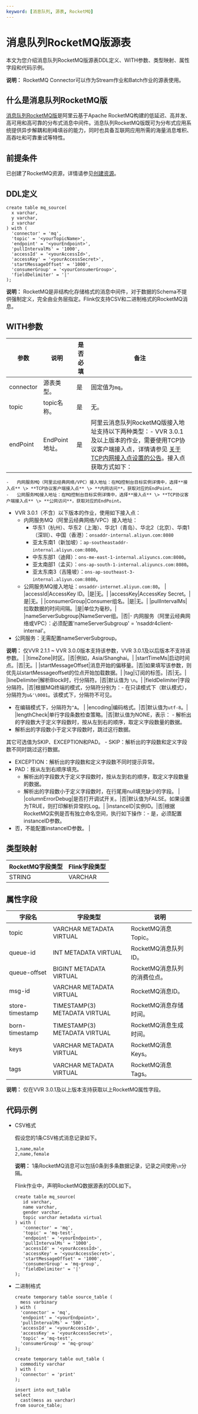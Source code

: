 ```yaml
---
keyword: [消息队列, 源表, RocketMQ]
---
```


# 消息队列RocketMQ版源表

本文为您介绍消息队列RocketMQ版源表DDL定义、WITH参数、类型映射、属性字段和代码示例。

**说明：** RocketMQ Connector可以作为Stream作业和Batch作业的源表使用。

## 什么是消息队列RocketMQ版

[消息队列RocketMQ版]()是阿里云基于Apache RocketMQ构建的低延迟、高并发、高可用和高可靠的分布式消息中间件。消息队列RocketMQ版既可为分布式应用系统提供异步解耦和削峰填谷的能力，同时也具备互联网应用所需的海量消息堆积、高吞吐和可靠重试等特性。

## 前提条件

已创建了RocketMQ资源，详情请参见[创建资源]()。

## DDL定义

```
create table mq_source(
  x varchar,
  y varchar,
  z varchar
) with (
  'connector' = 'mq',
  'topic' = '<yourTopicName>',
  'endpoint' = '<yourEndpoint>',
  'pullIntervalMs' = '1000',
  'accessId' = '<yourAccessId>',
  'accessKey' = '<yourAccessSecret>',
  'startMessageOffset' = '1000',
  'consumerGroup' = '<yourConsumerGroup>',
  'fieldDelimiter' = '|'
);
```

**说明：** RocketMQ是非结构化存储格式的消息中间件，对于数据的Schema不提供强制定义，完全由业务层指定。Flink仅支持CSV和二进制格式的RocketMQ消息。

## WITH参数

|参数|说明|是否必填|备注|
|--|--|----|--|
|connector|源表类型。|是|固定值为`mq`。|
|topic|topic名称。|是|无。|
|endPoint|EndPoint地址。|是|阿里云消息队列RocketMQ版接入地址支持以下两种类型：-   VVR 3.0.1及以上版本的作业，需要使用TCP协议客户端接入点，详情请参见 [关于TCP内网接入点设置的公告]()。接入点获取方式如下：
    -   内网服务MQ（阿里云经典网络/VPC）接入地址：在MQ控制台目标实例详情中，选择**接入点** \> **TCP协议客户端接入点** \> **内网访问**，获取对应的EndPoint。
    -   公网服务MQ接入地址：在MQ控制台目标实例详情中，选择**接入点** \> **TCP协议客户端接入点** \> **公网访问**，获取对应的EndPoint。
-   VVR 3.0.1（不含）以下版本的作业，使用如下接入点：
    -   内网服务MQ（阿里云经典网络/VPC）接入地址：
        -   华东1（杭州）、华东2（上海）、华北1（青岛）、华北2（北京）、华南1（深圳）、中国（香港）：`onsaddr-internal.aliyun.com:8080`
        -   亚太东南1（新加坡）：`ap-southeastaddr-internal.aliyun.com:8080`。
        -   中东东部1（迪拜）：`ons-me-east-1-internal.aliyuncs.com:8080`。
        -   亚太南部1（孟买）：`ons-ap-south-1-internal.aliyuncs.com:8080`。
        -   亚太东南3（吉隆坡）：`ons-ap-southeast-3-internal.aliyun.com:8080`。
    -   公网服务MQ接入地址：`onsaddr-internet.aliyun.com:80`。 |
|accessId|AccessKey ID。|是|无。|
|accessKey|AccessKey Secret。|是|无。|
|consumerGroup|Consumer组名。|是|无。|
|pullIntervalMs|拉取数据的时间间隔。|是|单位为毫秒。|
|nameServerSubgroup|NameServer组。|否|-   内网服务（阿里云经典网络或VPC）：必须配置'nameServerSubgroup' = 'nsaddr4client-internal'。
-   公网服务：无需配置nameServerSubgroup。

**说明：** 仅VVR 2.1.1 ~ VVR 3.0.0版本支持该参数，VVR 3.0.1及以后版本不支持该参数。 |
|timeZone|时区。|否|例如，Asia/Shanghai。|
|startTimeMs|启动时间点。|否|无。|
|startMessageOffset|消息开始的偏移量。|否|如果填写该参数，则优先以startMessageoffset的位点开始加载数据。|
|tag|订阅的标签。|否|无。|
|lineDelimiter|解析Block时，行分隔符。|否|默认值为 `\n`。|
|fieldDelimiter|字段分隔符。|否|根据MQ终端的模式，分隔符分别为：-   在只读模式下（默认模式），分隔符为`u&'\0001`。该模式下，分隔符不可见。
-   在编辑模式下，分隔符为`^A`。 |
|encoding|编码格式。|否|默认值为`utf-8`。|
|lengthCheck|单行字段条数检查策略。|否|默认值为NONE，表示： -   解析出的字段数大于定义字段数时，按从左到右的顺序，取定义字段数量的数据。
-   解析出的字段数小于定义字段数时，跳过这行数据。

其它可选值为SKIP、EXCEPTION和PAD。 -   SKIP：解析出的字段数和定义字段数不同时跳过这行数据。
-   EXCEPTION：解析出的字段数和定义字段数不同时提示异常。
-   PAD：按从左到右顺序填充。
    -   解析出的字段数大于定义字段数时，按从左到右的顺序，取定义字段数量的数据。
    -   解析出的字段数小于定义字段数时，在行尾用null填充缺少的字段。 |
|columnErrorDebug|是否打开调试开关。|否|默认值为FALSE。如果设置为TRUE，则打印解析异常的Log。|
|instanceID|实例ID。|否|根据RocketMQ实例是否有独立命名空间，执行如下操作：-   是，必须配置instanceID参数。
-   否，不能配置instanceID参数。 |

## 类型映射

|RocketMQ字段类型|Flink字段类型|
|------------|---------|
|STRING|VARCHAR|

## 属性字段

|字段名|字段类型|说明|
|---|----|--|
|topic|VARCHAR METADATA VIRTUAL|RocketMQ消息Topic。|
|queue-id|INT METADATA VIRTUAL|RocketMQ消息队列ID。|
|queue-offset|BIGINT METADATA VIRTUAL|RocketMQ消息队列的消费位点。|
|msg-id|VARCHAR METADATA VIRTUAL|RocketMQ消息ID。|
|store-timestamp|TIMESTAMP\(3\) METADATA VIRTUAL|RocketMQ消息存储时间。|
|born-timestamp|TIMESTAMP\(3\) METADATA VIRTUAL|RocketMQ消息生成时间。|
|keys|VARCHAR METADATA VIRTUAL|RocketMQ消息Keys。|
|tags|VARCHAR METADATA VIRTUAL|RocketMQ消息Tags。|

**说明：** 仅在VVR 3.0.1及以上版本支持获取以上RocketMQ属性字段。

## 代码示例

-   CSV格式

    假设您的1条CSV格式消息记录如下。

    ```
    1,name,male 
    2,name,female
    ```

    **说明：** 1条RocketMQ消息可以包括0条到多条数据记录，记录之间使用`\n`分隔。

    Flink作业中，声明RocketMQ数据源表的DDL如下。

    ```
    create table mq_source(
       id varchar,
       name varchar,
       gender varchar,
       topic varchar metadata virtual
    ) with (
       'connector' = 'mq',
       'topic' = 'mq-test',
       'endpoint' = '<yourEndpoint>',
       'pullIntervalMs' = '1000',
       'accessId' = '<yourAccessId>',
       'accessKey' = '<yourAccessSecret>',
       'startMessageOffset' = '1000',
       'consumerGroup' = 'mq-group',
       'fieldDelimiter' = '|'
    );
    ```

-   二进制格式

    ```
    create temporary table source_table (
      mess varbinary
    ) with (
      'connector' = 'mq',
      'endpoint' = '<yourEndpoint>',
      'pullIntervalMs' = '500',
      'accessId' = '<yourAccessId>',
      'accessKey' = '<yourAccessSecret>',
      'topic' = 'mq-test',
      'consumerGroup' = 'mq-group'
    );
    
    create temporary table out_table (
      commodity varchar
    ) with (
      'connector' = 'print'
    );
    
    insert into out_table
    select 
      cast(mess as varchar)
    from source_table;
    ```


